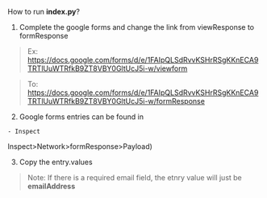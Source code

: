 How to run **index.py**? 


1. Complete the google forms and change the link from viewResponse to formResponse

> Ex: https://docs.google.com/forms/d/e/1FAIpQLSdRvvKSHrRSgKKnECA9TRTlUuWTRfkB9ZT8VBY0GltUcJ5i-w/viewform


> To: https://docs.google.com/forms/d/e/1FAIpQLSdRvvKSHrRSgKKnECA9TRTlUuWTRfkB9ZT8VBY0GltUcJ5i-w/formResponse

2. Google forms entries can be found in
 ```
 - Inspect
 ```
 Inspect>Network>formResponse>Payload)

3. Copy the entry.values
> Note: If there is a required email field, the etnry value will just be **emailAddress**


